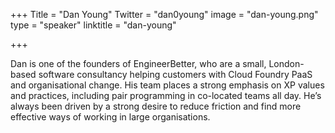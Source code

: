 +++
Title = "Dan Young"
Twitter = "dan0young"
image = "dan-young.png"
type = "speaker"
linktitle = "dan-young"

+++


Dan is one of the founders of EngineerBetter, who are a small, London-based software consultancy helping customers with Cloud Foundry PaaS and organisational change. His team places a strong emphasis on XP values and practices, including pair programming in co-located teams all day. He’s always been driven by a strong desire to reduce friction and find more effective ways of working in large organisations.  
